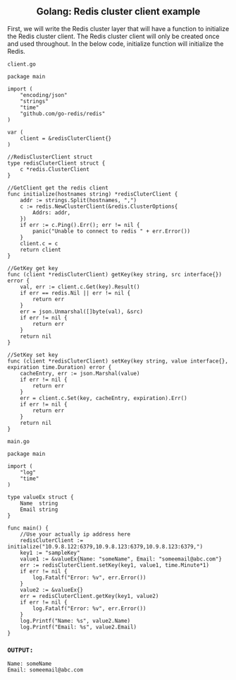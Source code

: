 <h2 align="center">
  Golang: Redis cluster client example
</h2>

First, we will write the Redis cluster layer that will have a function to initialize the Redis cluster client. The Redis cluster client will only be created once and used throughout. In the below code, initialize function will initialize the Redis.

`client.go`

```shell 
package main

import (
    "encoding/json"
    "strings"
    "time"
    "github.com/go-redis/redis"
)

var (
    client = &redisCluterClient{}
)

//RedisClusterClient struct
type redisCluterClient struct {
    c *redis.ClusterClient
}

//GetClient get the redis client
func initialize(hostnames string) *redisCluterClient {
    addr := strings.Split(hostnames, ",")
    c := redis.NewClusterClient(&redis.ClusterOptions{
        Addrs: addr,
    })
    if err := c.Ping().Err(); err != nil {
        panic("Unable to connect to redis " + err.Error())
    }
    client.c = c
    return client
}

//GetKey get key
func (client *redisCluterClient) getKey(key string, src interface{}) error {
    val, err := client.c.Get(key).Result()
    if err == redis.Nil || err != nil {
        return err
    }
    err = json.Unmarshal([]byte(val), &src)
    if err != nil {
        return err
    }
    return nil
}

//SetKey set key
func (client *redisCluterClient) setKey(key string, value interface{}, expiration time.Duration) error {
    cacheEntry, err := json.Marshal(value)
    if err != nil {
        return err
    }
    err = client.c.Set(key, cacheEntry, expiration).Err()
    if err != nil {
        return err
    }
    return nil
}
```


`main.go`

```shell
package main

import (
    "log"
    "time"
)

type valueEx struct {
    Name  string
    Email string
}

func main() {
    //Use your actually ip address here
    redisCluterClient := initialize("10.9.8.122:6379,10.9.8.123:6379,10.9.8.123:6379,")
    key1 := "sampleKey"
    value1 := &valueEx{Name: "someName", Email: "someemail@abc.com"}
    err := redisCluterClient.setKey(key1, value1, time.Minute*1)
    if err != nil {
        log.Fatalf("Error: %v", err.Error())
    }
    value2 := &valueEx{}
    err = redisCluterClient.getKey(key1, value2)
    if err != nil {
        log.Fatalf("Error: %v", err.Error())
    }
    log.Printf("Name: %s", value2.Name)
    log.Printf("Email: %s", value2.Email)
}
```

### `OUTPUT:`

```shell
Name: someName 
Email: someemail@abc.com
```
